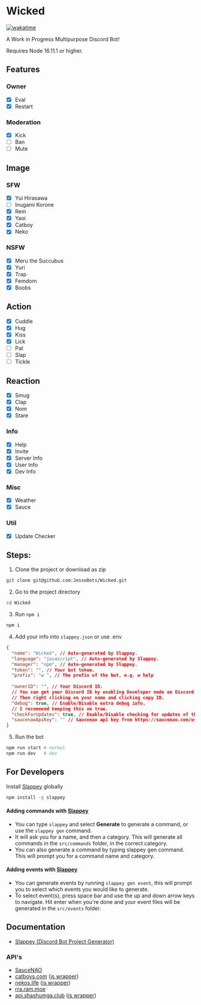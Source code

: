 # Wicked
[![wakatime](https://wakatime.com/badge/user/aee8792f-d01d-4fab-89d4-0b326512d9b2/project/c9187bb9-3a4b-402d-a309-0b33705436d1.svg)](https://wakatime.com/badge/user/aee8792f-d01d-4fab-89d4-0b326512d9b2/project/c9187bb9-3a4b-402d-a309-0b33705436d1)

A Work in Progress Multipurpose Discord Bot!

Requires Node 16.11.1 or higher.

## Features

### Owner
- [X] Eval
- [X] Restart

### Moderation
- [X] Kick
- [ ] Ban
- [ ] Mute

## Image
### SFW
- [X] Yui Hirasawa
- [ ] Inugami Korone
- [X] Rem
- [X] Yaoi
- [X] Catboy
- [X] Neko

### NSFW
- [X] Meru the Succubus
- [X] Yuri
- [X] Trap
- [X] Femdom
- [X] Boobs

## Action
- [X] Cuddle
- [X] Hug
- [X] Kiss
- [X] Lick
- [ ] Pat
- [ ] Slap
- [ ] Tickle

## Reaction
- [X] Smug
- [X] Clap
- [X] Nom
- [X] Stare

### Info
- [X] Help
- [X] Invite
- [X] Server Info
- [X] User Info
- [X] Dev Info

### Misc
- [X] Weather
- [X] Sauce

### Util
- [X] Update Checker


## Steps:
1. Clone the project or download as zip
```bash
git clone git@github.com:JesseBots/Wicked.git
```

2. Go to the project directory
```bash
cd Wicked
```

3. Run `npm i`
```bash
npm i
```

4. Add your info into `slappey.json` or use .env
```json
{
  "name": "Wicked", // Auto-generated by Slappey.
  "language": "javascript", // Auto-generated by Slappey.
  "manager": "npm", // Auto-generated by Slappey.
  "token": "", // Your bot token.
  "prefix": "w ", // The prefix of the bot, e.g. w help
  
  "ownerID": "", // Your Discord ID.
  // You can get your Discord ID by enabling Developer mode on Discord,
  // Then right clicking on your name and clicking copy ID.
  "debug": true, // Enable/Disable extra debug info.
  // I recommend keeping this on true.
  "checkForUpdates": true, // Enable/Disable checking for updates of the source.
  "saucenaoApiKey": "" // Saucenao api key from https://saucenao.com/user.php?page=search-api
}
```

5. Run the bot
```bash
npm run start # normal
npm run dev   # dev
```

## For Developers
Install [Slappey](https://github.com/stuyy/slappey) globally
```bash
npm install -g slappey
```

#### Adding commands with [Slappey](https://github.com/stuyy/slappey)
- You can type `slappey` and select **Generate** to generate a command, or use the `slappey gen` command.
- It will ask you for a name, and then a category. This will generate all commands in the `src/commands` folder, in the correct category.
- You can also generate a command by typing slappey gen command. This will prompt you for a command name and category.

#### Adding events with [Slappey](https://github.com/stuyy/slappey)
- You can generate events by running `slappey gen event`, this will prompt you to select which events you would like to generate.
- To select event(s), press space bar and use the up and down arrow keys to navigate. Hit enter when you're done and your event files will be generated in the `src/events` folder.

## Documentation
- [Slappey (Discord Bot Project Generator)](https://github.com/stuyy/slappey)

### API's
- [SauceNAO](https://saucenao.com/user.php?page=search-api)
- [catboys.com](https://catboys.com/api) ([js wrapper](https://github.com/Catboys-Dev/catboys-js))
- [nekos.life]() ([js wrapper](https://github.com/Nekos-life/nekos-dot-life))
- [rra.ram.moe](https://rra.ram.moe/i/r?type=)
- [api.shashumga.club](https://api.shashumga.club/) ([js wrapper](https://github.com/JesseBots/shashumga-dot-club))